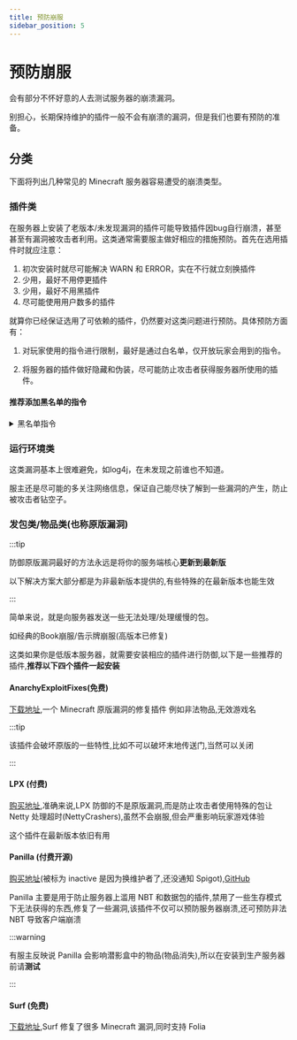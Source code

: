```yaml
---
title: 预防崩服
sidebar_position: 5
---
```


# 预防崩服

会有部分不怀好意的人去测试服务器的崩溃漏洞。

别担心，长期保持维护的插件一般不会有崩溃的漏洞，但是我们也要有预防的准备。

## 分类

下面将列出几种常见的 Minecraft 服务器容易遭受的崩溃类型。

### 插件类

在服务器上安装了老版本/未发现漏洞的插件可能导致插件因bug自行崩溃，甚至甚至有漏洞被攻击者利用。这类通常需要服主做好相应的措施预防。首先在选用插件时就应注意：

1. 初次安装时就尽可能解决 WARN 和 ERROR，实在不行就立刻换插件
2. 少用，最好不用停更插件
3. 少用，最好不用黑插件
4. 尽可能使用用户数多的插件

就算你已经保证选用了可依赖的插件，仍然要对这类问题进行预防。具体预防方面有：

1. 对玩家使用的指令进行限制，最好是通过白名单，仅开放玩家会用到的指令。

2. 将服务器的插件做好隐藏和伪装，尽可能防止攻击者获得服务器所使用的插件。

#### 推荐添加黑名单的指令

<details>
  <summary>黑名单指令</summary>

```yaml
      # WorldEdit exploit
      - "//calc"
      - "//calculate"
      - "//eval"
      - "//evaluate"
      - "//solve"
      - "//asc"
      - "//ascend"
      - "//desc"
      - "//descend"
      # HolographicDisplays exploit
      - "/hd readtext"
      - "/holo readtext"
      - "/hologram readtext"
      - "/holograms readtext"
      - "/holographicdisplays readtext"
      # PermissionsEx exploit
      - "/pex promote"
      - "/pex demote"
      - "/promote"
      - "/demote"
      - "/execute"
      # Multiverse exploit
      - "/mv ^"
      - "/mv help <"
      - "/mvhelp <"
      - "/$"
      # FAWE exploit
      - "//to"
      - "/to"
```

</details>

### 运行环境类

这类漏洞基本上很难避免，如log4j，在未发现之前谁也不知道。

服主还是尽可能的多关注网络信息，保证自己能尽快了解到一些漏洞的产生，防止被攻击者钻空子。

### 发包类/物品类(也称原版漏洞)

:::tip

防御原版漏洞最好的方法永远是将你的服务端核心**更新到最新版**

以下解决方案大部分都是为非最新版本提供的,有些特殊的在最新版本也能生效

:::

简单来说，就是向服务器发送一些无法处理/处理缓慢的包。

如经典的Book崩服/告示牌崩服(高版本已修复)

这类如果你是低版本服务器，就需要安装相应的插件进行防御,以下是一些推荐的插件,**推荐以下四个插件一起安装**

#### AnarchyExploitFixes(免费)

[下载地址](https://github.com/xGinko/AnarchyExploitFixes/releases),一个 Minecraft 原版漏洞的修复插件
例如非法物品,无效游戏名

:::tip

该插件会破坏原版的一些特性,比如不可以破坏末地传送门,当然可以关闭

:::

#### LPX (付费)

[购买地址](https://builtbybit.com/resources/lpx-antipacketexploit.15709/),准确来说,LPX 防御的不是原版漏洞,而是防止攻击者使用特殊的包让
Netty 处理超时(NettyCrashers),虽然不会崩服,但会严重影响玩家游戏体验

这个插件在最新版本依旧有用

#### Panilla (付费开源)

[购买地址](https://www.spigotmc.org/resources/panilla-prevent-hacked-items.65694/)(被标为 inactive 是因为换维护者了,还没通知 Spigot),[GitHub](https://github.com/ds58/Panilla)

Panilla 主要是用于防止服务器上滥用 NBT 和数据包的插件,禁用了一些生存模式下无法获得的东西,修复了一些漏洞,该插件不仅可以预防服务器崩溃,还可预防非法 NBT 导致客户端崩溃

:::warning

有服主反映说 Panilla 会影响潜影盒中的物品(物品消失),所以在安装到生产服务器前请**测试**

:::

#### Surf (免费)

[下载地址](https://github.com/Winds-Studio/Surf/releases),Surf 修复了很多 Minecraft 漏洞,同时支持 Folia
